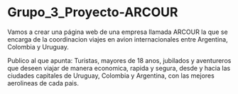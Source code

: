 # Grupo_3_Proyecto-ARCOUR

Vamos a crear una página web de una empresa llamada ARCOUR la que se encarga de la coordinacion viajes en avion internacionales entre Argentina, Colombia y Uruguay.

Publico al que apunta: Turistas, mayores de 18 anos, jubilados y aventureros que deseen viajar de manera economica, rapida y segura, desde y hacia las ciudades capitales de Uruguay, Colombia y Argentina, con las mejores aerolineas de cada pais.

